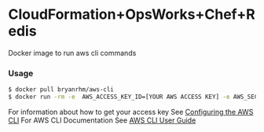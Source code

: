 # CloudFormation+OpsWorks+Chef+Redis
Docker image to run aws cli commands

### Usage

```sh
$ docker pull bryanrhm/aws-cli
$ docker run -rm -e  AWS_ACCESS_KEY_ID=[YOUR AWS ACCESS KEY] -e AWS_SECRET_ACCESS_KEY=[YOUR AWS SECRET] aws-cli <command> <subcommand> [options and parameters]
```

For information about how to get your access key 
See [Configuring the AWS CLI](https://docs.aws.amazon.com/cli/latest/userguide/cli-chap-getting-started.html)
For AWS CLI Documentation 
See [AWS CLI User Guide](https://docs.aws.amazon.com/cli/latest/userguide/cli-chap-welcome.html)

